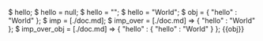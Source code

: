 $ hello;
$ hello = null;
$ hello = "";
$ hello = "World";
$ obj = {
    "hello" : "World"
};
$ imp = [./doc.md];
$ imp_over = [./doc.md] => {
    "hello" : "World"
};
$ imp_over_obj = [./doc.md] => {
    "hello" : {
        "hello" : "World"
    }
};
{{obj}}